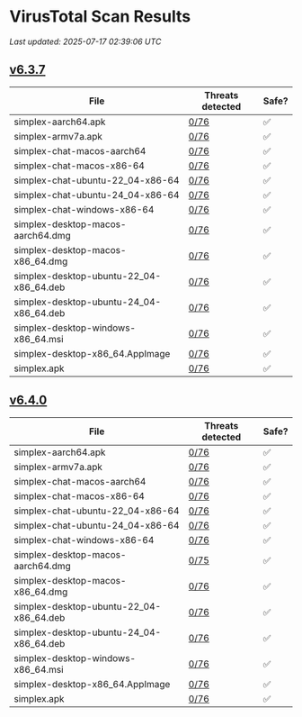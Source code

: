 # VirusTotal Scan Results
_Last updated: 2025-07-17 02:39:06 UTC_

## [v6.3.7](https://github.com/simplex-chat/simplex-chat/releases/tag/v6.3.7)
| File | Threats detected | Safe? |
| ---- | ---------------- | ----- |
| simplex-aarch64.apk | [0/76](https://www.virustotal.com/gui/file/f0d273c379b86fba48a4e60b32158b62d0c6faae1809346ed8a6b9a72d28bfaf) | ✅ |
| simplex-armv7a.apk | [0/76](https://www.virustotal.com/gui/file/dee6380e34d8cecde9ff9d22e79c6a449391fab3e2e13e8c0a53c764c09f0338) | ✅ |
| simplex-chat-macos-aarch64 | [0/76](https://www.virustotal.com/gui/file/5c7fd9369b9ddd1ccdb2bd2634e89ac38a8c4c99183122ce9a481673d82616da) | ✅ |
| simplex-chat-macos-x86-64 | [0/76](https://www.virustotal.com/gui/file/c4e8ac93d1fff6bee889c208d56f9b8d491ef2b00a3d9189e66d8ed622525ec4) | ✅ |
| simplex-chat-ubuntu-22_04-x86-64 | [0/76](https://www.virustotal.com/gui/file/11dce922a17ec321394193ca34505c68cb768f95794069b30f8715e23029723e) | ✅ |
| simplex-chat-ubuntu-24_04-x86-64 | [0/76](https://www.virustotal.com/gui/file/811c908722bbc00b6baf9224e163ba58e969c5c434b66b26fd0af8023dbd2401) | ✅ |
| simplex-chat-windows-x86-64 | [0/76](https://www.virustotal.com/gui/file/3fa0bb7df06b032001a7040beb7aa07d773fb35747f9322555a4302549c9d21e) | ✅ |
| simplex-desktop-macos-aarch64.dmg | [0/76](https://www.virustotal.com/gui/file/c34c3532650a53b4821c86548789303fd86992ad5d2fd573dcb0a8dce9539fa0) | ✅ |
| simplex-desktop-macos-x86_64.dmg | [0/76](https://www.virustotal.com/gui/file/5cee1b63c227de30569c392d3fa88b02b608fb182b8c61539a1ff465d6510c81) | ✅ |
| simplex-desktop-ubuntu-22_04-x86_64.deb | [0/76](https://www.virustotal.com/gui/file/ff2271944ccdf3cee22aaae808f020f3ac921a98a6c2bb71484b954fa46c19aa) | ✅ |
| simplex-desktop-ubuntu-24_04-x86_64.deb | [0/76](https://www.virustotal.com/gui/file/5868bbd5081a0e1a7ea2e1a038ec111cf3f9fea57f38c76cfab32fc7f35800df) | ✅ |
| simplex-desktop-windows-x86_64.msi | [0/76](https://www.virustotal.com/gui/file/31e8faca94a80ef3efca18960ccdbea243635323834df620850770f5facb9c0b) | ✅ |
| simplex-desktop-x86_64.AppImage | [0/76](https://www.virustotal.com/gui/file/3ec5124ace874d5de019b747fa13e27d9d8093a8f5bcd4801eca9a2f953595b6) | ✅ |
| simplex.apk | [0/76](https://www.virustotal.com/gui/file/f0d273c379b86fba48a4e60b32158b62d0c6faae1809346ed8a6b9a72d28bfaf) | ✅ |

## [v6.4.0](https://github.com/simplex-chat/simplex-chat/releases/tag/v6.4.0)
| File | Threats detected | Safe? |
| ---- | ---------------- | ----- |
| simplex-aarch64.apk | [0/76](https://www.virustotal.com/gui/file/12aa73e9cfb46d141c4cecfaf9018e595d7500dfe33be1f8f6105a5fc3f8f631) | ✅ |
| simplex-armv7a.apk | [0/76](https://www.virustotal.com/gui/file/a3d4de06a6272e61ebe2b22dcedf8efd4c1347e196f92e75fb257894a58e9dbe) | ✅ |
| simplex-chat-macos-aarch64 | [0/76](https://www.virustotal.com/gui/file/44932fb0344ccb9a85344d57a32f6643d47dcbacea721a286f4cf04ff14e0a62) | ✅ |
| simplex-chat-macos-x86-64 | [0/76](https://www.virustotal.com/gui/file/3d3c054967607766f5592765b03911e389c106bc0c68dbf9276c52ccd4e25ee2) | ✅ |
| simplex-chat-ubuntu-22_04-x86-64 | [0/76](https://www.virustotal.com/gui/file/60e5dcce703f5ac506c26e4b6abae60740fbddc96924f006b22f1609bdcd30f8) | ✅ |
| simplex-chat-ubuntu-24_04-x86-64 | [0/76](https://www.virustotal.com/gui/file/d0214e5a98d3269cd67c00efc07389bdec9a08e419ca8eb2a622567966230fbb) | ✅ |
| simplex-chat-windows-x86-64 | [0/76](https://www.virustotal.com/gui/file/f42f5a84c4d43932d57dd727159f7ac06cc13f1009364b6891970de47563c60d) | ✅ |
| simplex-desktop-macos-aarch64.dmg | [0/75](https://www.virustotal.com/gui/file/6748eb1bef718b240a9bf9997d7e488bb7c52eee47472daca4ff7aec7bf53678) | ✅ |
| simplex-desktop-macos-x86_64.dmg | [0/76](https://www.virustotal.com/gui/file/a661186b723e406c6d3d2e72f70dc90559ff6f53a5b5a598521376e0c750aaf0) | ✅ |
| simplex-desktop-ubuntu-22_04-x86_64.deb | [0/76](https://www.virustotal.com/gui/file/ee92a010cb0a0d51e9b6ea2639473778d1cec2ee5e09801e64d4e20ebd856b26) | ✅ |
| simplex-desktop-ubuntu-24_04-x86_64.deb | [0/76](https://www.virustotal.com/gui/file/0615842c1d53457b18f0b32b92e5502deccf6e4dd46e8d458049ee7c686ca999) | ✅ |
| simplex-desktop-windows-x86_64.msi | [0/76](https://www.virustotal.com/gui/file/4376a151e5c16aa5bb38ac549854aed8789e2b300c8b0e656d0cc7366d402fac) | ✅ |
| simplex-desktop-x86_64.AppImage | [0/76](https://www.virustotal.com/gui/file/413ab6841b857ee0af43d1037125b933b6e9901be16236170a429a46a2f26e58) | ✅ |
| simplex.apk | [0/76](https://www.virustotal.com/gui/file/12aa73e9cfb46d141c4cecfaf9018e595d7500dfe33be1f8f6105a5fc3f8f631) | ✅ |
